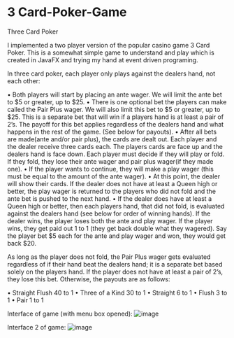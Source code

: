 # 3 Card-Poker-Game
Three Card Poker

I implemented a two player version of the popular casino game 3
Card Poker. This is a somewhat simple game to understand and play which is created in JavaFX and trying my hand at
event driven programing.

In three card poker, each player only plays against the dealers hand, not each other:

• Both players will start by placing an ante wager. We will limit the ante bet to $5 or
greater, up to $25.
• There is one optional bet the players can make called the Pair Plus wager. We will
also limit this bet to $5 or greater, up to $25. This is a separate bet that will win if a
players hand is at least a pair of 2’s. The payoff for this bet applies regardless of the
dealers hand and what happens in the rest of the game. (See below for payouts).
• After all bets are made(ante and/or pair plus), the cards are dealt out. Each player
and the dealer receive three cards each. The players cards are face up and the
dealers hand is face down.
Each player must decide if they will play or fold. If they fold, they lose their ante wager
and pair plus wager(if they made one).
• If the player wants to continue, they will make a play wager (this must be equal to the
amount of the ante wager).
• At this point, the dealer will show their cards. If the dealer does not have at least a
Queen high or better, the play wager is returned to the players who did not fold and
the ante bet is pushed to the next hand.
• If the dealer does have at least a Queen high or better, then each players hand, that
did not fold, is evaluated against the dealers hand (see below for order of winning
hands). If the dealer wins, the player loses both the ante and play wager. If the player
wins, they get paid out 1 to 1 (they get back double what they wagered). Say the
player bet $5 each for the ante and play wager and won, they would get back $20.


As long as the player does not fold, the Pair Plus wager gets evaluated regardless of if
their hand beat the dealers hand; it is a separate bet based solely on the players hand.
If the player does not have at least a pair of 2’s, they lose this bet. Otherwise, the
payouts are as follows:

• Straight Flush 40 to 1
• Three of a Kind 30 to 1
• Straight 6 to 1
• Flush 3 to 1
• Pair 1 to 1

Interface of game (with menu box opened):
![image](https://user-images.githubusercontent.com/118694086/208265297-c826bffa-56f0-41d3-a2b3-fe740ce17590.png)


Interface 2 of game:
![image](https://user-images.githubusercontent.com/118694086/208265321-2ef7be1d-b9e7-4e81-9cb4-9b6306262152.png)

